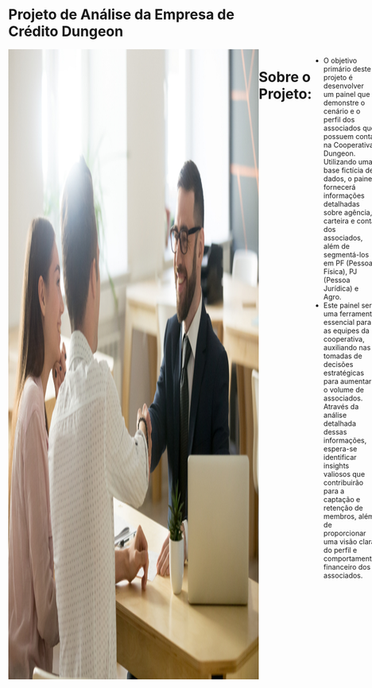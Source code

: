 # Projeto de Análise da Empresa de Crédito Dungeon
<div style="display: flex; justify-content: space-between;"> <br>
<img width="1000" alt="netflix" src="https://github.com/MarcosMeloJr/Analise-Dungeon-Clientes/blob/main/Capa.jpeg">
  
# Sobre o Projeto:
- O objetivo primário deste projeto é desenvolver um painel que demonstre o cenário e o perfil dos associados que possuem conta na Cooperativa Dungeon. Utilizando uma base fictícia de dados, o painel fornecerá informações detalhadas sobre agência, carteira e conta dos associados, além de segmentá-los em PF (Pessoa Física), PJ (Pessoa Jurídica) e Agro.
- Este painel será uma ferramenta essencial para as equipes da cooperativa, auxiliando nas tomadas de decisões estratégicas para aumentar o volume de associados. Através da análise detalhada dessas informações, espera-se identificar insights valiosos que contribuirão para a captação e retenção de membros, além de proporcionar uma visão clara do perfil e comportamento financeiro dos associados.
<br />

# Etapas do Projeto (DataOps)
- Perguntas de negócio;
- Mapeamento dos dados;
- Prototipação;
- ETL (Extração, Transformação e Carregamento);
- Descobertas e insights;
- Sugestões de decisão.

<br />

# Perguntas de Negócio
Com o objetivo de fornecer um quadro geral dos insights a partir dos dados fornecidos, foi decidido que deveriam ser respondidas as seguintes perguntas: 
 
- Quantos associados há na carteira de clientes?
- Qual o valor total investido, de crédito tomado e de consórcios feito? (Adicione filtros para analisar por área)
- Mostre se houve evolução na aquisição dos clientes?
- Quantos clientes estão ativos e quantos usam PIX?

  Respondidas essas perguntas, as respostas fornecerão um quadro geral do cenário atual e do comportamento dos nossos associados, permitindo uma compreensão mais aprofundada de suas necessidades e padrões de movimentação financeira.


<br />

# Mapeamento dos Dados
- Os dados foram planilhados e estruturados no Excel.
 <img width="1000" alt="Imagem dados" src="https://github.com/MarcosMeloJr/Analise-Dungeon-Clientes/blob/main/Base%20Original.jpeg">

 
<br />
 


# Prototipação
A prototipação foi realizada utilizando a ferramenta Figma, permitindo visualizar uma prévia de como ficará a entrega final. Foi utilizado o Adobe Color para extrair o número HEX de cada cor.

#### Protótipo 1
 <img width="1000" alt="Imagem dados" src="https://github.com/MarcosMeloJr/Analise-Dungeon-Clientes/blob/main/Dungeon.png">


# ETL (Extração, Transformação e Carregamento)
### Preparação dos dados
- 	Extração da base fornecida para o Power Query;
-   Limpeza de dados inconsistentes;
-   Coluna Investimentos: Subst. Valores: Hífen por “vazio”;
-   Mudança dos tipos de coluna: Data e Hora para Data, Texto para Número Decimal Fixo;
-   Arredondamento das casas decimais (2 casas);
-   Substituição de valores textuais para melhor leitura;
-   Alteração da nomenclatura dos cabeçalhos;
-   Carregamento dos dados limpos para o Power BI.

 <img width="1000" alt="Imagem dados" src="https://github.com/MarcosMeloJr/Analise-Dungeon-Clientes/blob/main/Base%20Formatada.jpeg">
 
 
<br />
  
<br />
 
 
  
# Dashboard Interativo
Com os dados devidamente processados, começamos a elaboração de visualizações com dados estatísticos pertinentes, que servirão como base para responder às questões propostas inicialmente. Foi necessário desenvolver algumas medidas utilizando fórmulas DAX para melhor analisar os dados e extrair insights significativos.

- [Clique aqui para visualizar o dashboard de maneira interativa](https://app.powerbi.com/view?r=eyJrIjoiMmM5NjBhMjUtMzkyMy00ZmVjLWI1ZWEtNDZhZWNhZmQ0NWFkIiwidCI6ImI2ZTUxYmY3LTlmNjItNDM0Ny1hYTk1LTlhYzljMjI2OTFlOCJ9)

<br />
 
![DASHBOARD](https://github.com/MarcosMeloJr/Projeto-Atelie/blob/main/Dashboard%20Completo.png)





<br />
<br />


# Descobertas e Insights
<img width="1000" src="https://github.com/MarcosMeloJr/Projeto-Atelie/blob/main/Insights.png">

Após a finalização do dashboard e a realização de uma análise minuciosa do material, foram observados os seguintes insights:
-A cooperativa possui um total de 17.155 associados, mostrando um tamanho de base significativo.
- Houve um aumento considerável no número de associados adquiridos desde 2016 até 2021.
- 70% dos clientes estão ativos, movimentando suas contas nos últimos 180 dias, o que reflete uma base de associados engajada.
- 90% dos associados possuem contas com Pix, mostrando uma alta adoção de tecnologias de pagamento modernas.]
- Menos de 1% dos associados não são correntistas, indicando que a maioria dos associados utiliza os serviços bancários oferecidos pela cooperativa.

 
 <br />
 
 
 
 # Recomendações ao tomador de decisão
Com base nos insights alcançados, algumas alternativas foram propostas aos dirigentes para que a empresa possa aprimorar seus resultados:
- Aumentar a Captação de Crédito: Incentivar os associados a utilizarem mais as linhas de crédito disponíveis, oferecendo condições atrativas e campanhas de conscientização sobre as vantagens de tomar crédito na cooperativa;
- Expandir o Uso do Pix: Aproveitar a alta adoção do Pix para oferecer novos serviços e facilidades. Programas de cashback ou descontos em transferências seriam interessantes para aumentar a fidelização dos associados;
- Engajar Associados Inativos: Implementar programas de reativação para os 30% de associados que não estão ativos. Oferecer benefícios exclusivos ou facilidades para motivá-los a movimentar suas contas novamente;
- Investigar o Crescimento na Adesão: Manter e intensificar as estratégias que levaram ao aumento considerável de associados entre 2016 e 2021. Isso pode incluir campanhas de marketing direcionadas, programas de indicação e a melhoria contínua dos serviços oferecidos.


<br />

# BÔNUS - Dica de Ferramenta - Tooltip
- As dicas de ferramentas no Power BI permitem análises dentro de outras análises, conforme mostrado no vídeo abaixo.
 



https://github.com/MarcosMeloJr/Projeto-Atelie/blob/main/ToolTip%20Ateli%C3%AA.mp4
